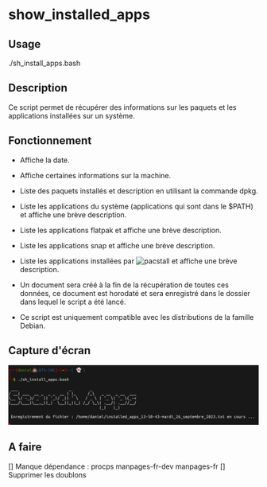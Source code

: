 # show_installed_apps
## Usage
./sh_install_apps.bash

## Description
Ce script permet de récupérer des informations sur les paquets et les applications installées sur un système.

## Fonctionnement
- Affiche la date.
- Affiche certaines informations sur la machine.
- Liste des paquets installés et description en utilisant la commande dpkg.
- Liste les applications du système (applications qui sont dans le $PATH) et affiche une brève description.
- Liste les applications flatpak et affiche une brève description.
- Liste les applications snap et affiche une brève description.
- Liste les applications installées par ![pacstall](https://blogdanieldsj.wordpress.com/2023/08/30/pacstall-un-gestionnaire-de-paquets-aur-pour-ubuntu) et affiche une brève description.

- Un document sera créé à la fin de la récupération de toutes ces données, ce document est horodaté et sera enregistré dans le dossier dans lequel le script a été lancé.
- Ce script est uniquement compatible avec les distributions de la famille Debian.

## Capture d'écran
![Capture d'écran](capture.png)

## A faire
[] Manque dépendance : procps manpages-fr-dev manpages-fr
[] Supprimer les doublons

